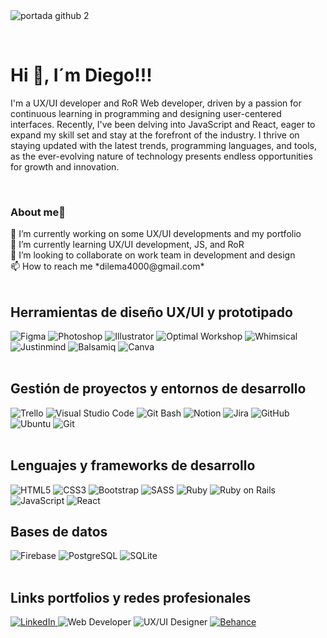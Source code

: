 </br></br>
![portada github 2](https://github.com/DIGORACCOON4279/DIGORACCOON4279/assets/88150970/b9a84d56-5350-436d-9c01-a030581be6e8)

</br>
<div>
    <h1 align="left"><b>Hi 👋, I´m Diego!!!</b></h1>
    <p align="left">I'm a UX/UI developer and RoR Web developer, driven by a passion for continuous learning in programming and designing user-centered interfaces. Recently, I've been           delving into JavaScript and React, eager to expand my skill set and stay at the forefront of the industry. I thrive on staying updated with the latest trends, programming                languages, and tools, as the ever-evolving nature of technology presents endless opportunities for growth and innovation.
    </p>
</div>

</br>

<div align="left">
    <h3><b>About me🧒</b></h3>
    <div align="left">
        🔭 I’m currently working on some UX/UI developments and my portfolio </br>
        🌱 I’m currently learning UX/UI development, JS, and RoR </br>
        👯 I’m looking to collaborate on work team in development and design </br>
        📫 How to reach me *dilema4000@gmail.com*
    </div>
</div>

</br>

<div>
      <h2>Herramientas de diseño UX/UI y prototipado</h2>
      <img src="https://img.shields.io/badge/Figma-F24E1E?style=for-the-badge&logo=figma&logoColor=white" alt="Figma">
      <img src="https://img.shields.io/badge/Photoshop-001E36?style=for-the-badge&logo=adobe-photoshop&logoColor=white" alt="Photoshop">
      <img src="https://img.shields.io/badge/Illustrator-FF7C00?style=for-the-badge&logo=adobe-illustrator&logoColor=white" alt="Illustrator">
      <img src="https://img.shields.io/badge/Optimal%20Workshop-FFD500?style=for-the-badge&logo=optimal-workshop&logoColor=black" alt="Optimal Workshop">
      <img src="https://img.shields.io/badge/Whimsical-9933FF?style=for-the-badge&logo=whimsical&logoColor=white" alt="Whimsical">
      <img src="https://img.shields.io/badge/Justinmind-2A7DE1?style=for-the-badge&logo=justinmind&logoColor=white" alt="Justinmind">
      <img src="https://img.shields.io/badge/Balsamiq-A60000?style=for-the-badge&logo=balsamiq&logoColor=white" alt="Balsamiq">
      <img src="https://img.shields.io/badge/Canva-00C4CC?style=for-the-badge&logo=canva&logoColor=white" alt="Canva">
</div>

</br>

<div>
    <h2>Gestión de proyectos y entornos de desarrollo</h2>
    <img src="https://img.shields.io/badge/Trello-0079BF?style=for-the-badge&logo=trello&logoColor=white" alt="Trello">
    <img src="https://img.shields.io/badge/VS%20Code-007ACC?style=for-the-badge&logo=visual-studio-code&logoColor=white" alt="Visual Studio Code">
    <img src="https://img.shields.io/badge/Git%20Bash-3A3A3A?style=for-the-badge&logo=gnu-bash&logoColor=white" alt="Git Bash">
    <img src="https://img.shields.io/badge/Notion-000000?style=for-the-badge&logo=notion&logoColor=white" alt="Notion">
    <img src="https://img.shields.io/badge/Jira-0052CC?style=for-the-badge&logo=jira&logoColor=white" alt="Jira">
    <img src="https://img.shields.io/badge/GitHub-181717?style=for-the-badge&logo=github&logoColor=white" alt="GitHub">
    <img src="https://img.shields.io/badge/Ubuntu-E95420?style=for-the-badge&logo=ubuntu&logoColor=white" alt="Ubuntu">
    <img src="https://img.shields.io/badge/Git-F05032?style=for-the-badge&logo=git&logoColor=white" alt="Git">
</div>

</br>

<div>
      <!-- Lenguajes y frameworks de desarrollo -->
      <h2>Lenguajes y frameworks de desarrollo</h2>
      <img src="https://img.shields.io/badge/HTML5-E34F26?style=for-the-badge&logo=html5&logoColor=white" alt="HTML5">
      <img src="https://img.shields.io/badge/CSS3-1572B6?style=for-the-badge&logo=css3&logoColor=white" alt="CSS3">
      <img src="https://img.shields.io/badge/Bootstrap-7952B3?style=for-the-badge&logo=bootstrap&logoColor=white" alt="Bootstrap">
      <img src="https://img.shields.io/badge/SASS-CC6699?style=for-the-badge&logo=sass&logoColor=white" alt="SASS">
      <img src="https://img.shields.io/badge/Ruby-CC342D?style=for-the-badge&logo=ruby&logoColor=white" alt="Ruby">
      <img src="https://img.shields.io/badge/Ruby%20on%20Rails-CC0000?style=for-the-badge&logo=ruby-on-rails&logoColor=white" alt="Ruby on Rails">
      <img src="https://img.shields.io/badge/JavaScript-F7DF1E?style=for-the-badge&logo=javascript&logoColor=black" alt="JavaScript">
      <img src="https://img.shields.io/badge/React-61DAFB?style=for-the-badge&logo=react&logoColor=black" alt="React">
</div>

<div>
<!-- Lenguajes y frameworks de desarrollo -->
    <h2>Bases de datos</h2>
    <img src="https://img.shields.io/badge/Firebase-FFCA28?style=for-the-badge&logo=firebase&logoColor=black" alt="Firebase">
    <img src="https://img.shields.io/badge/PostgreSQL-336791?style=for-the-badge&logo=postgresql&logoColor=white" alt="PostgreSQL">
    <img src="https://img.shields.io/badge/SQLite-003B57?style=for-the-badge&logo=sqlite&logoColor=white" alt="SQLite">

</div>

</br>

<div>
  <h2>Links portfolios y redes profesionales</h2>
    
  <!-- LinkedIn -->
  <a href="https://www.linkedin.com/in/diegomarinmora/" target="_blank">
    <img src="https://img.shields.io/badge/LinkedIn-0A66C2?style=for-the-badge&logo=linkedin&logoColor=white" alt="LinkedIn">
  </a>

  <!-- Portfolio Web Developer -->
  <a href="https://portfolioraccoon.netlify.app/" target="_blank" style="text-decoration: none;">
    <img src="https://img.shields.io/badge/Web%20Developer-000000?style=for-the-badge" alt="Web Developer">
  </a>

  <!-- Portfolio UX/UI Designer -->
  <a href="https://design-portfolio-smoky.vercel.app/" target="_blank" style="text-decoration: none;">
    <img src="https://img.shields.io/badge/UX%2FUI%20Designer-6E57E0?style=for-the-badge" alt="UX/UI Designer">
  </a>

  <!-- Behance -->
  <a href="https://www.behance.net/diegomarin21" target="_blank">
    <img src="https://img.shields.io/badge/Behance-1769FF?style=for-the-badge&logo=behance&logoColor=white" alt="Behance">
  </a>
</div>

</br>  
